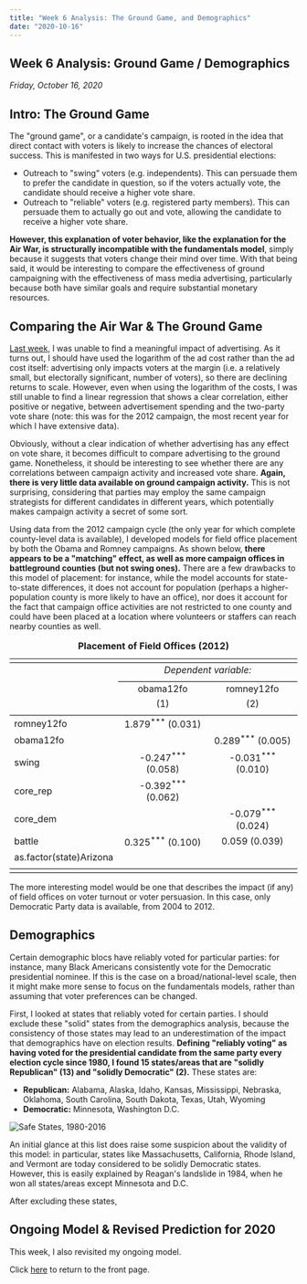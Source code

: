 ```yaml
---
title: "Week 6 Analysis: The Ground Game, and Demographics"
date: "2020-10-16"
---
```


## Week 6 Analysis: Ground Game / Demographics
*Friday, October 16, 2020*

## Intro: The Ground Game
The "ground game", or a candidate's campaign, is rooted in the idea that direct contact with voters is likely to increase the chances of electoral success. This is manifested in two ways for U.S. presidential elections: 

- Outreach to "swing" voters (e.g. independents). This can persuade them to prefer the candidate in question, so if the voters actually vote, the candidate should receive a higher vote share.
- Outreach to "reliable" voters (e.g. registered party members). This can persuade them to actually go out and vote, allowing the candidate to receive a higher vote share. 

**However, this explanation of voter behavior, like the explanation for the Air War, is structurally incompatible with the fundamentals model**, simply because it suggests that voters change their mind over time. With that being said, it would be interesting to compare the effectiveness of ground campaigning with the effectiveness of mass media advertising, particularly because both have similar goals and require substantial monetary resources.

## Comparing the Air War & The Ground Game
[Last week](https://yanxifang.github.io/Gov-1347/2020/10/09/Week-Five-Predictions.html), I was unable to find a meaningful impact of advertising. As it turns out, I should have used the logarithm of the ad cost rather than the ad cost itself: advertising only impacts voters at the margin (i.e. a relatively small, but electorally significant, number of voters), so there are declining returns to scale. However, even when using the logarithm of the costs, I was still unable to find a linear regression that shows a clear correlation, either positive or negative, between advertisement spending and the two-party vote share (note: this was for the 2012 campaign, the most recent year for which I have extensive data).

Obviously, without a clear indication of whether advertising has any effect on vote share, it becomes difficult to compare advertising to the ground game. Nonetheless, it should be interesting to see whether there are any correlations between campaign activity and increased vote share. **Again, there is very little data available on ground campaign activity.** This is not surprising, considering that parties may employ the same campaign strategists for different candidates in different years, which potentially makes campaign activity a secret of some sort.

Using data from the 2012 campaign cycle (the only year for which complete county-level data is available), I developed models for field office placement by both the Obama and Romney campaigns. As shown below, **there appears to be a "matching" effect, as well as more campaign offices in battleground counties (but not swing ones).** There are a few drawbacks to this model of placement: for instance, while the model accounts for state-to-state differences, it does not account for population (perhaps a higher-population county is more likely to have an office), nor does it account for the fact that campaign office activities are not restricted to one county and could have been placed at a location where volunteers or staffers can reach nearby counties as well.

<table style="text-align:center"><caption><strong>Placement of Field Offices (2012)</strong></caption>
<tr><td colspan="3" style="border-bottom: 1px solid black"></td></tr><tr><td style="text-align:left"></td><td colspan="2"><em>Dependent variable:</em></td></tr>
<tr><td></td><td colspan="2" style="border-bottom: 1px solid black"></td></tr>
<tr><td style="text-align:left"></td><td>obama12fo</td><td>romney12fo</td></tr>
<tr><td style="text-align:left"></td><td>(1)</td><td>(2)</td></tr>
<tr><td colspan="3" style="border-bottom: 1px solid black"></td></tr><tr><td style="text-align:left">romney12fo</td><td>1.879<sup>***</sup> (0.031)</td><td></td></tr>
<tr><td style="text-align:left">obama12fo</td><td></td><td>0.289<sup>***</sup> (0.005)</td></tr>
<tr><td style="text-align:left">swing</td><td>-0.247<sup>***</sup> (0.058)</td><td>-0.031<sup>***</sup> (0.010)</td></tr>
<tr><td style="text-align:left">core_rep</td><td>-0.392<sup>***</sup> (0.062)</td><td></td></tr>
<tr><td style="text-align:left">core_dem</td><td></td><td>-0.079<sup>***</sup> (0.024)</td></tr>
<tr><td style="text-align:left">battle</td><td>0.325<sup>***</sup> (0.100)</td><td>0.059 (0.039)</td></tr>
<tr><td style="text-align:left">as.factor(state)Arizona</td><td></td><td></td></tr>
<tr><td colspan="3" style="border-bottom: 1px solid black"></td></tr><tr><td colspan="3" style="border-bottom: 1px solid black"></td></tr></table>

The more interesting model would be one that describes the impact (if any) of field offices on voter turnout or voter persuasion. In this case, only Democratic Party data is available, from 2004 to 2012. 

## Demographics
Certain demographic blocs have reliably voted for particular parties: for instance, many Black Americans consistently vote for the Democratic presidential nominee. If this is the case on a broad/national-level scale, then it might make more sense to focus on the fundamentals models, rather than assuming that voter preferences can be changed.

First, I looked at states that reliably voted for certain parties. I should exclude these "solid" states from the demographics analysis, because the consistency of those states may lead to an underestimation of the impact that demographics have on election results. **Defining "reliably voting" as having voted for the presidential candidate from the same party every election cycle since 1980, I found 15 states/areas that are "solidly Republican" (13) and "solidly Democratic" (2).** These states are:

- **Republican:** Alabama, Alaska, Idaho, Kansas, Mississippi, Nebraska, Oklahoma, South Carolina, South Dakota, Texas, Utah, Wyoming
- **Democratic:** Minnesota, Washington D.C.

![Safe States, 1980-2016](https://yanxifang.github.io/Gov-1347/images/safe_states_historical.png)

An initial glance at this list does raise some suspicion about the validity of this model: in particular, states like Massachusetts, California, Rhode Island, and Vermont are today considered to be solidly Democratic states. However, this is easily explained by Reagan's landslide in 1984, when he won all states/areas except Minnesota and D.C.

After excluding these states, 

## Ongoing Model & Revised Prediction for 2020
This week, I also revisited my ongoing model.

Click [here](https://yanxifang.github.io/Gov-1347) to return to the front page.
